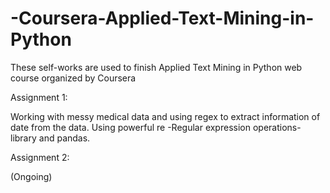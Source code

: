 # -Coursera-Applied-Text-Mining-in-Python

These self-works are used to finish Applied Text Mining in Python web course organized by Coursera


Assignment 1:

  Working with messy medical data and using regex to extract information of date from the data. 
  Using powerful re -Regular expression operations- library and pandas.


Assignment 2:

  (Ongoing)
